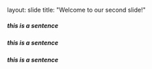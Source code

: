layout: slide
title: "Welcome to our second slide!"
<h5> this is a sentence </h5>
<h5> this is a sentence </h5>
<h5> this is a sentence </h5>

